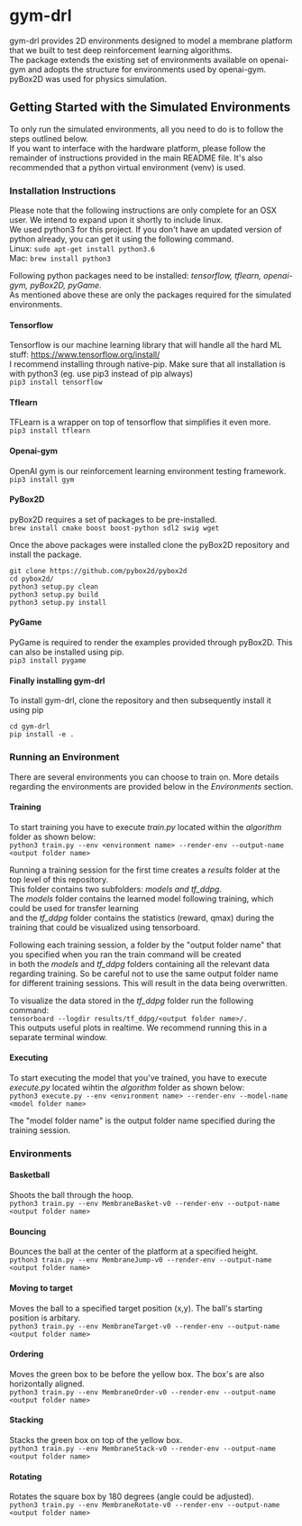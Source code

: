 # gym-drl #
gym-drl provides 2D environments designed to model a membrane platform that we built to test deep reinforcement learning algorithms.  
The package extends the existing set of environments available on openai-gym and adopts the structure for environments used by openai-gym.  
pyBox2D was used for physics simulation.

## Getting Started with the Simulated Environments ##
To only run the simulated environments, all you need to do is to follow the steps outlined below.  
If you want to interface with the hardware platform, please follow the remainder of instructions provided in the main  README file.
It's also recommended that a python virtual environment (venv) is used.

### Installation Instructions ###
Please note that the following instructions are only complete for an OSX user. We intend to expand upon it shortly to include linux.  
We used python3 for this project. If you don't have an updated version of python already, you can get it using the following command.  
Linux: `sudo apt-get install python3.6`  
Mac: `brew install python3`  

Following python packages need to be installed: _tensorflow, tflearn, openai-gym, pyBox2D, pyGame_.  
As mentioned above these are only the packages required for the simulated environments.  

#### Tensorflow ####
Tensorflow is our machine learning library that will handle all the hard ML stuff: https://www.tensorflow.org/install/  
I recommend installing through native-pip. Make sure that all installation is with python3 (eg. use pip3 instead of pip always)  
```pip3 install tensorflow```

#### Tflearn ####
TFLearn is a wrapper on top of tensorflow that simplifies it even more.  
```pip3 install tflearn```

#### Openai-gym ####
OpenAI gym is our reinforcement learning environment testing framework.  
```pip3 install gym```

#### PyBox2D ####
pyBox2D requires a set of packages to be pre-installed.  
```brew install cmake boost boost-python sdl2 swig wget```

Once the above packages were installed clone the pyBox2D repository and install the package.  
```
git clone https://github.com/pybox2d/pybox2d
cd pybox2d/
python3 setup.py clean
python3 setup.py build
python3 setup.py install
```

#### PyGame ####
PyGame is required to render the examples provided through pyBox2D. This can also be installed using pip.  
```pip3 install pygame```

#### Finally installing gym-drl ####
To install gym-drl, clone the repository and then subsequently install it using pip
```
cd gym-drl
pip install -e .
```

### Running an Environment ###

There are several environments you can choose to train on. More details regarding the environments are provided below in the _Environments_ section.  

#### Training ####
To start training you have to execute _train.py_ located within the _algorithm_ folder as shown below:  
```python3 train.py --env <environment name> --render-env --output-name <output folder name>```  

Running a training session for the first time creates a _results_ folder at the top level of this repository.  
This folder contains two subfolders: _models and tf_ddpg_.  
The _models_ folder contains the learned model following training, which could be used for transfer learning  
and the _tf_ddpg_ folder contains the statistics (reward, qmax) during the training that could be visualized using tensorboard.  

Following each training session, a folder by the "output folder name" that you specified when you ran the train command will be created  
in both the _models_ and _tf_ddpg_ folders containing all the relevant data regarding training. So be careful not to use the same output folder name  
for different training sessions. This will result in the data being overwritten.  

To visualize the data stored in the _tf_ddpg_ folder run the following command:  
```tensorboard --logdir results/tf_ddpg/<output folder name>/. ```  
This outputs useful plots in realtime. We recommend running this in a separate terminal window.  

#### Executing ####
To start executing the model that you've trained, you have to execute _execute.py_ located wihtin the _algorithm_ folder as shown below:  
```python3 execute.py --env <environment name> --render-env --model-name <model folder name>```

The "model folder name" is the output folder name specified during the training session.

### Environments ###

#### Basketball ####
Shoots the ball through the hoop.  
```python3 train.py --env MembraneBasket-v0 --render-env --output-name <output folder name>```

#### Bouncing ####
Bounces the ball at the center of the platform at a specified height.  
```python3 train.py --env MembraneJump-v0 --render-env --output-name <output folder name>```

#### Moving to target ####
Moves the ball to a specified target position (x,y). The ball's starting position is arbitary.  
```python3 train.py --env MembraneTarget-v0 --render-env --output-name <output folder name>```

#### Ordering ####
Moves the green box to be before the yellow box. The box's are also horizontally aligned.  
```python3 train.py --env MembraneOrder-v0 --render-env --output-name <output folder name>```

#### Stacking ####
Stacks the green box on top of the yellow box.  
```python3 train.py --env MembraneStack-v0 --render-env --output-name <output folder name>```

#### Rotating ####
Rotates the square box by 180 degrees (angle could be adjusted).  
```python3 train.py --env MembraneRotate-v0 --render-env --output-name <output folder name>```

